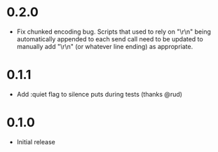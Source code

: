 0.2.0
=====
* Fix chunked encoding bug. Scripts that used to rely on "\r\n" being 
  automatically appended to each send call need to be updated to manually add 
  "\r\n" (or whatever line ending) as appropriate.

0.1.1
=====
* Add :quiet flag to silence puts during tests (thanks @rud)

0.1.0
=====
* Initial release